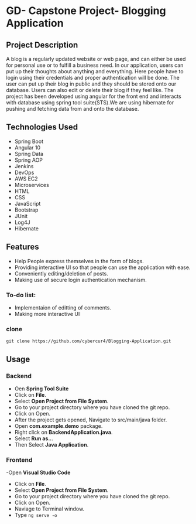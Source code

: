 # GD- Capstone Project- Blogging Application
## Project Description
 A blog is a regularly updated website or web page, and can either be used for personal use or to fulfill a business need. In our application, users can put up their thoughts about anything and everything. Here people have to login using their credentials and proper authentication will be done. The user can put up their blog in public and they should be stored onto our database. Users can also edit or delete their blog if they feel like. The project has been developed using angular for the front end and interacts with database using spring tool suite(STS).We are using hibernate for pushing and fetching data from and onto the database.

## Technologies Used
- Spring Boot 
- Angular 10
- Spring Data
- Spring AOP
- Jenkins
- DevOps
- AWS EC2
- Microservices
- HTML
- CSS
- JavaScript
- Bootstrap
- JUnit
- Log4J
- Hibernate
## Features

- Help People express themselves in the form of blogs.
- Providing interactive UI so that people can use the application with ease.
- Conveniently editing/deletion of posts.
- Making use of secure login authentication mechanism.

### To-do list:

- Implementaion of editting of comments.
- Making more interactive UI

### clone
```git clone https://github.com/cybercur4/Blogging-Application.git```

## Usage

### Backend
- Oen **Spring Tool Suite**
- Click on **File**.
- Select **Open Project from File System**.
- Go to your project directory where you have cloned the git repo.
- Click on Open.
- After the project gets opened, Navigate to src/main/java folder.
- Open **com.example.demo** package.
- Right click on **BackendApplication.java**.
- Select **Run as..**.
- Then Select **Java Application**.

### Frontend

-Open **Visual Studio Code**
- Click on **File**.
- Select **Open Project from File System**.
- Go to your project directory where you have cloned the git repo.
- Click on Open.
- Naviage to Terminal window.
- Type ``` ng serve -o ```
